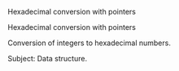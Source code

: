 Hexadecimal conversion with pointers

Hexadecimal conversion with pointers  

Conversion of integers to hexadecimal numbers.  

Subject: Data structure.
